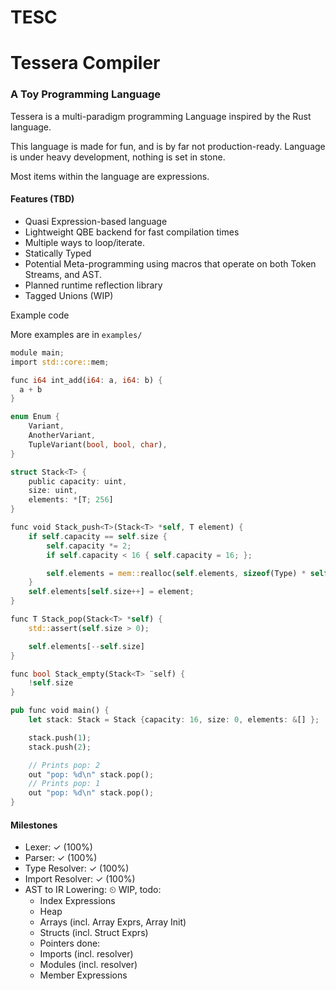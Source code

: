 # TESC
# Tessera Compiler
### A Toy Programming Language

Tessera is a multi-paradigm programming Language
inspired by the Rust language.

This language is made for fun, and is by far not production-ready.
Language is under heavy development, nothing is set in stone.

Most items within the language are expressions.

#### Features (TBD)
 - Quasi Expression-based language
 - Lightweight QBE backend for fast compilation times
 - Multiple ways to loop/iterate.
 - Statically Typed
 - Potential Meta-programming using macros that operate on both Token Streams, and AST.
 - Planned runtime reflection library
 - Tagged Unions (WIP)

Example code 

More examples are in `examples/`

```rust
module main;
import std::core::mem;

func i64 int_add(i64: a, i64: b) {
  a + b
}

enum Enum {
    Variant,
    AnotherVariant,
    TupleVariant(bool, bool, char),
}

struct Stack<T> {
    public capacity: uint,
    size: uint,
    elements: *[T; 256]
}

func void Stack_push<T>(Stack<T> *self, T element) {
    if self.capacity == self.size {
        self.capacity *= 2;
        if self.capacity < 16 { self.capacity = 16; };

        self.elements = mem::realloc(self.elements, sizeof(Type) * self.capacity);
    }
    self.elements[self.size++] = element;
}

func T Stack_pop(Stack<T> *self) {
    std::assert(self.size > 0);

    self.elements[--self.size]
}

func bool Stack_empty(Stack<T> ¨self) {
    !self.size
}

pub func void main() {
    let stack: Stack = Stack {capacity: 16, size: 0, elements: &[] };

    stack.push(1);
    stack.push(2);

    // Prints pop: 2
    out "pop: %d\n" stack.pop();
    // Prints pop: 1
    out "pop: %d\n" stack.pop();
}


``` 

#### Milestones

- Lexer: ✓ (100%)
- Parser: ✓ (100%) 
- Type Resolver: ✓ (100%)
- Import Resolver: ✓ (100%)
- AST to IR Lowering: ⏲  WIP, todo:
   - Index Expressions
   - Heap
   - Arrays (incl. Array Exprs, Array Init)
   - Structs (incl. Struct Exprs)
   - Pointers
  done:
   - Imports (incl. resolver)
   - Modules (incl. resolver)
   - Member Expressions
